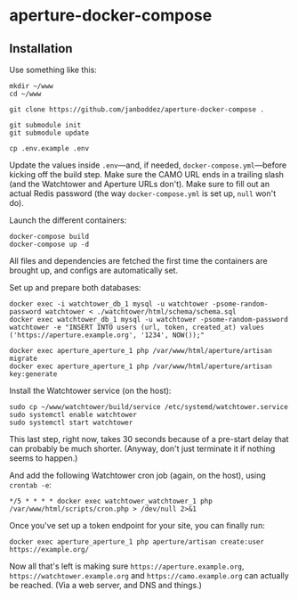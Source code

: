 # aperture-docker-compose

## Installation
Use something like this:
```
mkdir ~/www
cd ~/www

git clone https://github.com/janboddez/aperture-docker-compose .

git submodule init
git submodule update

cp .env.example .env
```
Update the values inside `.env`—and, if needed, `docker-compose.yml`—before kicking off the build step. Make sure the CAMO URL ends in a trailing slash (and the Watchtower and Aperture URLs don't). Make sure to fill out an actual Redis password (the way `docker-compose.yml` is set up, `null` won't do).

Launch the different containers:
```
docker-compose build
docker-compose up -d
```
All files and dependencies are fetched the first time the containers are brought up, and configs are automatically set.

Set up and prepare both databases:
```
docker exec -i watchtower_db_1 mysql -u watchtower -psome-random-password watchtower < ./watchtower/html/schema/schema.sql
docker exec watchtower_db_1 mysql -u watchtower -psome-random-password watchtower -e "INSERT INTO users (url, token, created_at) values ('https://aperture.example.org', '1234', NOW());"
```

```
docker exec aperture_aperture_1 php /var/www/html/aperture/artisan migrate
docker exec aperture_aperture_1 php /var/www/html/aperture/artisan key:generate
```

Install the Watchtower service (on the host):
```
sudo cp ~/www/watchtower/build/service /etc/systemd/watchtower.service
sudo systemctl enable watchtower
sudo systemctl start watchtower
```
This last step, right now, takes 30 seconds because of a pre-start delay that can probably be much shorter. (Anyway, don't just terminate it if nothing seems to happen.)

And add the following Watchtower cron job (again, on the host), using `crontab -e`:
```
*/5 * * * * docker exec watchtower_watchtower_1 php /var/www/html/scripts/cron.php > /dev/null 2>&1
```

Once you've set up a token endpoint for your site, you can finally run:
```
docker exec aperture_aperture_1 php aperture/artisan create:user https://example.org/
```
Now all that's left is making sure `https://aperture.example.org`, `https://watchtower.example.org` and `https://camo.example.org` can actually be reached. (Via a web server, and DNS and things.)
